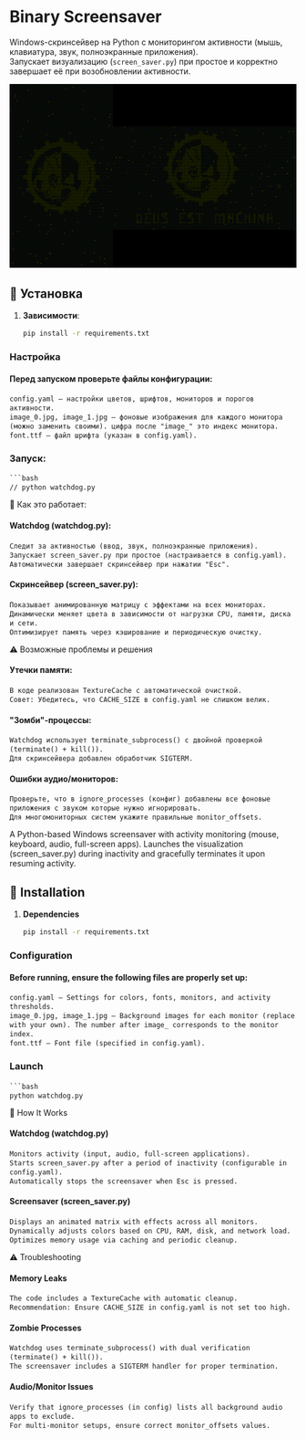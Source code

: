 # Binary Screensaver 

Windows-скринсейвер на Python с мониторингом активности (мышь, клавиатура, звук, полноэкранные приложения).  
Запускает визуализацию (`screen_saver.py`) при простое и корректно завершает её при возобновлении активности.

![Demo](demo.gif)

## 🔧 Установка

1. **Зависимости**:
   ```bash
   pip install -r requirements.txt
### Настройка
#### Перед запуском проверьте файлы конфигурации:
	config.yaml – настройки цветов, шрифтов, мониторов и порогов активности.
	image_0.jpg, image_1.jpg – фоновые изображения для каждого монитора (можно заменить своими). цифра после "image_" это индекс монитора.
	font.ttf – файл шрифта (указан в config.yaml).

### Запуск:
	```bash
	// python watchdog.py

🚀 Как это работает:
#### Watchdog (watchdog.py):
	Следит за активностью (ввод, звук, полноэкранные приложения).
	Запускает screen_saver.py при простое (настраивается в config.yaml).
	Автоматически завершает скринсейвер при нажатии "Esc".

#### Скринсейвер (screen_saver.py):
	Показывает анимированную матрицу с эффектами на всех мониторах.
	Динамически меняет цвета в зависимости от нагрузки CPU, памяти, диска и сети.
	Оптимизирует память через кэширование и периодическую очистку.

⚠️ Возможные проблемы и решения
#### Утечки памяти:
	В коде реализован TextureCache с автоматической очисткой.
	Совет: Убедитесь, что CACHE_SIZE в config.yaml не слишком велик.

#### "Зомби"-процессы:
	Watchdog использует terminate_subprocess() с двойной проверкой (terminate() + kill()).
	Для скринсейвера добавлен обработчик SIGTERM.

#### Ошибки аудио/мониторов:
	Проверьте, что в ignore_processes (конфиг) добавлены все фоновые приложения с звуком которые нужно игнорировать.
	Для многомониторных систем укажите правильные monitor_offsets.



A Python-based Windows screensaver with activity monitoring (mouse, keyboard, audio, full-screen apps).
Launches the visualization (screen_saver.py) during inactivity and gracefully terminates it upon resuming activity.

## 🔧 Installation
1. **Dependencies**
	```bash
	pip install -r requirements.txt  

### Configuration
#### Before running, ensure the following files are properly set up:
	config.yaml – Settings for colors, fonts, monitors, and activity thresholds.
	image_0.jpg, image_1.jpg – Background images for each monitor (replace with your own). The number after image_ corresponds to the monitor index.
	font.ttf – Font file (specified in config.yaml).

### Launch
	```bash
	python watchdog.py  
🚀 How It Works
#### Watchdog (watchdog.py)
	Monitors activity (input, audio, full-screen applications).
	Starts screen_saver.py after a period of inactivity (configurable in config.yaml).
	Automatically stops the screensaver when Esc is pressed.

#### Screensaver (screen_saver.py)
	Displays an animated matrix with effects across all monitors.
	Dynamically adjusts colors based on CPU, RAM, disk, and network load.
	Optimizes memory usage via caching and periodic cleanup.

⚠️ Troubleshooting
#### Memory Leaks
	The code includes a TextureCache with automatic cleanup.
	Recommendation: Ensure CACHE_SIZE in config.yaml is not set too high.

#### Zombie Processes
	Watchdog uses terminate_subprocess() with dual verification (terminate() + kill()).
	The screensaver includes a SIGTERM handler for proper termination.

#### Audio/Monitor Issues
	Verify that ignore_processes (in config) lists all background audio apps to exclude.
	For multi-monitor setups, ensure correct monitor_offsets values.